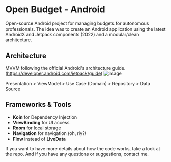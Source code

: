 # Open Budget - Android
Open-source Android project for managing budgets for autonomous professionals.
The idea was to create an Android application using the latest AndroidX and Jetpack components (2022) and a modular/clean architecture.

## Architecture
MVVM following the official Android's architecture guide. (https://developer.android.com/jetpack/guide)
![image](https://developer.android.com/topic/libraries/architecture/images/mad-arch-overview-data.png)

Presentation > ViewModel > Use Case (Domain) > Repository > Data Source

## Frameworks & Tools
* **Koin** for Dependency Injection
* **ViewBinding** for UI access
* **Room** for local storage
* **Navigation** for navigation (oh, rly?)
* **Flow** instead of **LiveData**

If you want to have more details about how the code works, take a look at the repo.
And if you have any questions or suggestions, contact me.
